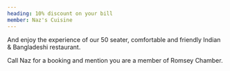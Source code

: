```yaml
---
heading: 10% discount on your bill
member: Naz's Cuisine
---
```

And enjoy the experience of our 50 seater, comfortable and friendly Indian & Bangladeshi restaurant.

Call Naz for a booking and mention you are a member of Romsey Chamber.
